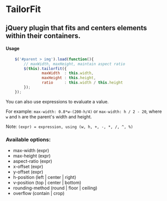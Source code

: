 # TailorFit

## jQuery plugin that fits and centers elements within their containers.


#### Usage
```js
    $('#parent > img').load(function(){
        // maxWidth, maxHeight, maintain aspect ratio
        $(this).tailorfit({
                maxWidth  : this.width,
                maxHeight : this.height,
                ratio     : this.width / this.height
        });
    });
```

You can also use expressions to evaluate a value.

For example: `max-width: 0.8*w-(200-h/4)` or `max-width: h / 2 - 20`, where `w` and `h` are the parent's width and height.

Note: `(expr) = expression, using (w, h, +, -, *, /, ^, %)`

### Available options:
* max-width         (expr)
* max-height        (expr)
* aspect-ratio      (expr)
* x-offset          (expr)
* y-offset          (expr)
* h-position        (left | center | right)
* v-position        (top | center | bottom)
* rounding-method   (round | floor | ceiling)
* overflow          (contain | crop)
